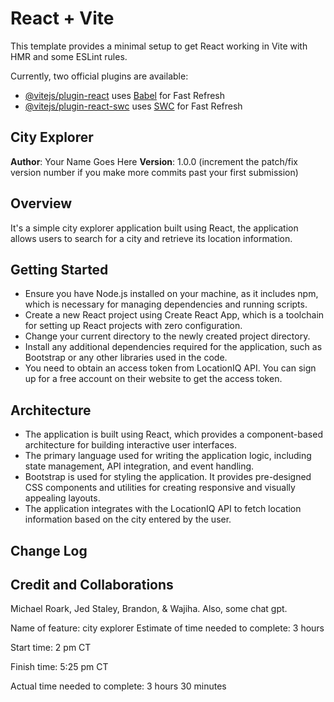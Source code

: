 # React + Vite

This template provides a minimal setup to get React working in Vite with HMR and some ESLint rules.

Currently, two official plugins are available:

- [@vitejs/plugin-react](https://github.com/vitejs/vite-plugin-react/blob/main/packages/plugin-react/README.md) uses [Babel](https://babeljs.io/) for Fast Refresh
- [@vitejs/plugin-react-swc](https://github.com/vitejs/vite-plugin-react-swc) uses [SWC](https://swc.rs/) for Fast Refresh

## City Explorer

**Author**: Your Name Goes Here
**Version**: 1.0.0 (increment the patch/fix version number if you make more commits past your first submission)

## Overview

 It's a simple city explorer application built using React, the application allows users to search for a city and retrieve its location information.

## Getting Started

- Ensure you have Node.js installed on your machine, as it includes npm, which is necessary for managing dependencies and running scripts.
- Create a new React project using Create React App, which is a toolchain for setting up React projects with zero configuration.
- Change your current directory to the newly created project directory.
- Install any additional dependencies required for the application, such as Bootstrap or any other libraries used in the code.
- You need to obtain an access token from LocationIQ API. You can sign up for a free account on their website to get the access token.

## Architecture

- The application is built using React, which provides a component-based architecture for building interactive user interfaces.
- The primary language used for writing the application logic, including state management, API integration, and event handling.
- Bootstrap is used for styling the application. It provides pre-designed CSS components and utilities for creating responsive and visually appealing layouts.
- The application integrates with the LocationIQ API to fetch location information based on the city entered by the user.

## Change Log
<!-- Use this area to document the iterative changes made to your application as each feature is successfully implemented. Use time stamps. Here's an example:

01-01-2001 4:59pm - Application now has a fully-functional express server, with a GET route for the location resource. -->

## Credit and Collaborations

Michael Roark, Jed Staley, Brandon, & Wajiha. Also, some chat gpt.

Name of feature: city explorer
Estimate of time needed to complete: 3 hours

Start time: 2 pm CT

Finish time: 5:25 pm CT

Actual time needed to complete: 3 hours 30 minutes
